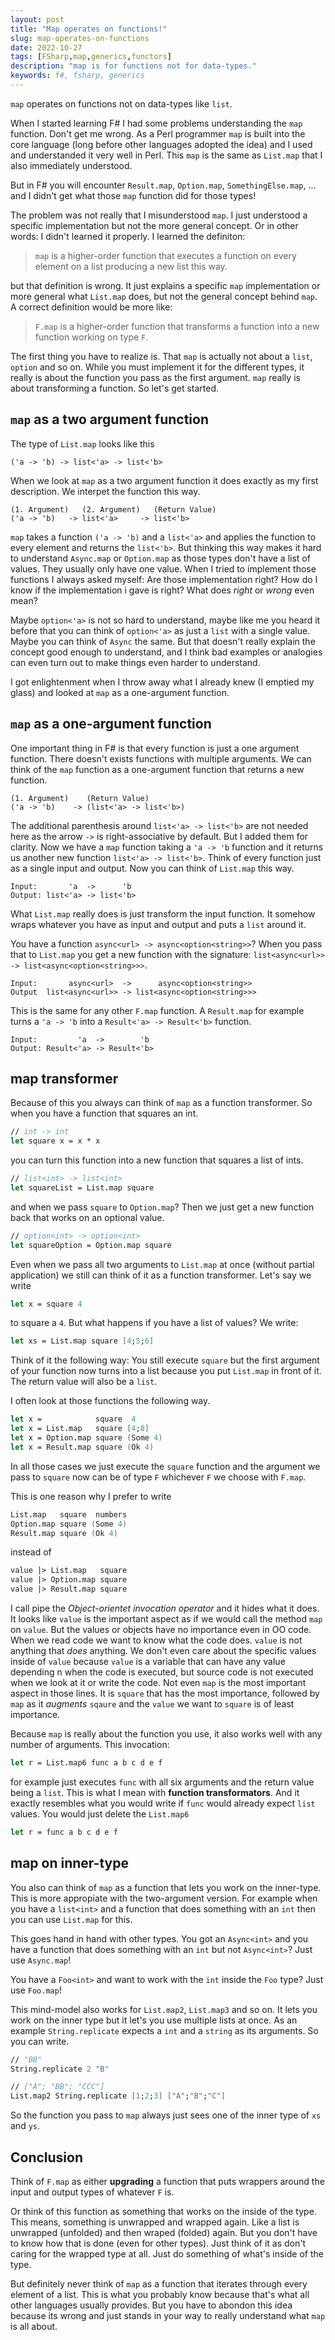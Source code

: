 ```yaml
---
layout: post
title: "Map operates on functions!"
slug: map-operates-on-functions
date: 2022-10-27
tags: [FSharp,map,generics,functors]
description: "map is for functions not for data-types."
keywords: f#, fsharp, generics
---
```


`map` operates on functions not on data-types like `list`.

When I started learning F# I had some problems understanding the `map` function. Don't get me wrong. As
a Perl programmer `map` is built into the core language (long before other languages adopted the idea)
and I used and understanded it very well in Perl. This `map` is the same as `List.map` that I also
immediately understood.

But in F# you will encounter `Result.map`, `Option.map`, `SomethingElse.map`, ... and I didn't get what
those `map` function did for those types!

The problem was not really that I misunderstood `map`. I just understood a specific implementation
but not the more general concept. Or in other words: I didn't learned it properly. I learned
the definiton:

> `map` is a higher-order function that executes a function on every element on a list producing
> a new list this way.

but that definition is wrong. It just explains a specific `map` implementation or more general
what `List.map` does, but not the general concept behind `map`. A correct definition would be more like:

> `F.map` is a higher-order function that transforms a function into a new function working on type `F`.

The first thing you have to realize is. That `map` is actually not about a `list`, `option` and so on.
While you must implement it for the different types, it really is about the function you pass as the first
argument. `map` really is about transforming a function. So let's get started.

## `map` as a two argument function

The type of `List.map` looks like this

    ('a -> 'b) -> list<'a> -> list<'b>

When we look at `map` as a two argument function it does exactly as my first description. We interpet the function
this way.

    (1. Argument)   (2. Argument)   (Return Value)
    ('a -> 'b)   -> list<'a>     -> list<'b>

`map` takes a function `('a -> 'b)` and a `list<'a>` and applies the function to every element and returns the
`list<'b>`. But thinking this way makes it hard to understand `Async.map` or `Option.map` as those types don't
have a list of values. They usually only have one value. When I tried to implement those functions I always asked
myself: Are those implementation right? How do I know if the implementation i gave is right? What does *right*
or *wrong* even mean?

Maybe `option<'a>` is not so hard to understand, maybe like me you heard it before that you can think of `option<'a>`
as just a `list` with a single value. Maybe you can think of `Async` the same. But that doesn't really explain
the concept good enough to understand, and I think bad examples or analogies can even turn out to make things
even harder to understand.

I got enlightenment when I throw away what I already knew (I emptied my glass) and looked at `map` as a
one-argument function.

## `map` as a one-argument function

One important thing in F# is that every function is just a one argument function. There doesn't exists
functions with multiple arguments. We can think of the `map` function as a one-argument function that returns
a new function.

    (1. Argument)    (Return Value)
    ('a -> 'b)    -> (list<'a> -> list<'b>)

The additional parenthesis around `list<'a> -> list<'b>` are not needed here as the arrow `->` is right-associative
by default. But I added them for clarity. Now we have a `map` function taking a `'a -> 'b` function and it returns
us another new function `list<'a> -> list<'b>`. Think of every function just as a single input and output. Now
you can think of `List.map` this way.

    Input:       'a  ->      'b
    Output: list<'a> -> list<'b>

What `List.map` really does is just transform the input function. It somehow wraps whatever you have as
input and output and puts a `list` around it.

You have a function `async<url> -> async<option<string>>`? When you pass that to `List.map` you get a
new function with the signature: `list<async<url>> -> list<async<option<string>>>`.

    Input:       async<url>  ->      async<option<string>>
    Output  list<async<url>> -> list<async<option<string>>>

This is the same for any other `F.map` function. A `Result.map` for example turns a `'a -> 'b`
into a `Result<'a> -> Result<'b>` function.

    Input:         'a  ->        'b
    Output: Result<'a> -> Result<'b>

## map transformer

Because of this you always can think of `map` as a function transformer. So when you have a function
that squares an int.

```fsharp
// int -> int
let square x = x * x
```

you can turn this function into a new function that squares a list of ints.

```fsharp
// list<int> -> list<int>
let squareList = List.map square
```

and when we pass `square` to `Option.map`? Then we just get a new function back that works
on an optional value.

```fsharp
// option<int> -> option<int>
let squareOption = Option.map square
```

Even when we pass all two arguments to `List.map` at once (without partial application)
we still can think of it as a function transformer. Let's say we write

```fsharp
let x = square 4
```

to square a `4`. But what happens if you have a list of values? We write:

```fsharp
let xs = List.map square [4;5;6]
```

Think of it the following way: You still execute `square` but the first argument of your function
now turns into a list because you put `List.map` in front of it. The return value will
also be a `list`.

I often look at those functions the following way.

```fsharp
let x =            square  4
let x = List.map   square [4;8]
let x = Option.map square (Some 4)
let x = Result.map square (Ok 4)
```

In all those cases we just execute the `square` function and the argument we pass to `square` now can
be of type `F` whichever `F` we choose with `F.map`.

This is one reason why I prefer to write

```fsharp
List.map   square  numbers
Option.map square (Some 4)
Result.map square (Ok 4)
```

instead of

```fsharp
value |> List.map   square
value |> Option.map square
value |> Result.map square
```

I call pipe the *Object-orientet invocation operator* and it hides what it does. It looks like `value` is the
important aspect as if we would call the method `map` on `value`. But the values or objects have
no importance even in OO code. When we read code we want to know what the code does. `value` is
not anything that *does* anything. We don't even care about the specific values inside of `value` because
`value` is a variable that can have any value depending n when the code is executed, but source code is
not executed when we look at it or write the code. Not even `map` is the most important aspect in those
lines. It is `square` that has the most importance, followed by `map` as it *augments* `sqaure` and
the `value` we want to `square` is of least importance.

Because `map` is really about the function you use, it also works well with any number of arguments.
This invocation:

```fsharp
let r = List.map6 func a b c d e f
```

for example just executes `func` with all six arguments and the return value being a `list`. This is what I mean
with **function transformators**. And it exactly resembles what you would write if `func` would already
expect `list` values. You would just delete the `List.map6`

```fsharp
let r = func a b c d e f
```

## map on inner-type

You also can think of `map` as a function that lets you work on the inner-type. This is more
appropiate with the two-argument version. For example when you have a `list<int>` and a
function that does something with an `int` then you can use `List.map` for this.

This goes hand in hand with other types. You got an `Async<int>` and you have a function that
does something with an `int` but not `Async<int>`? Just use `Async.map`!

You have a `Foo<int>` and want to work with the `int` inside the `Foo` type? Just use `Foo.map`!

This mind-model also works for `List.map2`, `List.map3` and so on. It lets you work on the inner
type but it let's you use multiple lists at once. As an example `String.replicate` expects
a `int` and a `string` as its arguments. So you can write.

```fsharp
// "BB"
String.replicate 2 "B"

// ["A"; "BB"; "CCC"]
List.map2 String.replicate [1;2;3] ["A";"B";"C"]
```

So the function you pass to `map` always just sees one of the inner type of `xs` and `ys`.

## Conclusion

Think of `F.map` as either **upgrading** a function that puts wrappers around the
input and output types of whatever `F` is.

Or think of this function as something that works on the inside of the type. This means, something is
unwrapped and wrapped again. Like a list is unwrapped (unfolded) and then wraped (folded) again. But
you don't have to know how that is done (even for other types). Just think of it as don't caring
for the wrapped type at all. Just do something of what's inside of the type.

But definitely never think of `map` as a function that iterates through every element of a list. This
is what you probably know because that's what all other languages usually provides. But you have to
abondon this idea because its wrong and just stands in your way to really understand what `map` is all
about.
